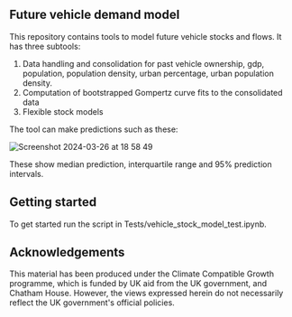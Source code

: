## Future vehicle demand model
This repository contains tools to model future vehicle stocks and flows.
It has three subtools:
1) Data handling and consolidation for past vehicle ownership, gdp, population, population density, urban percentage, urban population density.
2) Computation of bootstrapped Gompertz curve fits to the consolidated data
3) Flexible stock models

The tool can make predictions such as these:

![Screenshot 2024-03-26 at 18 58 49](https://github.com/HannesGauch/future-vehicle-demand/assets/51442929/e0e6366a-844c-4a34-b9a2-f01fca3b2c00)


These show median prediction, interquartile range and 95% prediction intervals.

## Getting started
To get started run the script in Tests/vehicle_stock_model_test.ipynb.

## Acknowledgements

This material has been produced under the Climate Compatible Growth programme, which is funded by UK aid from the UK government, and Chatham House. However, the views expressed herein do not necessarily reflect the UK government's official policies.
